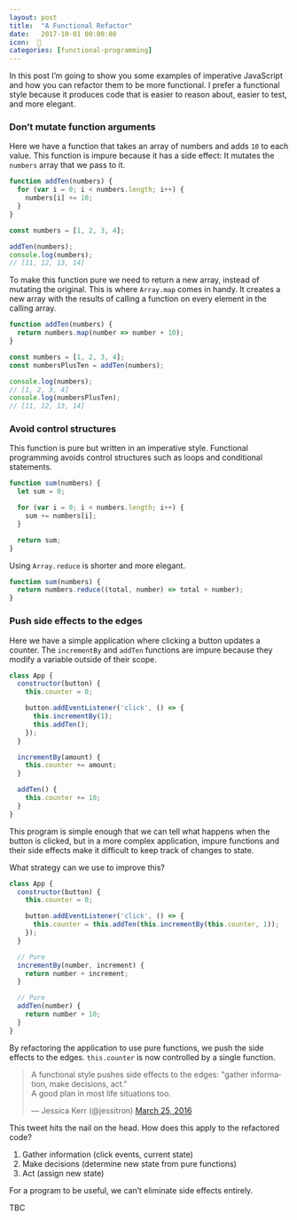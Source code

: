 ```yaml
---
layout: post
title:  "A Functional Refactor"
date:   2017-10-01 00:00:00
icon:  💎
categories: [functional-programming]
---
```


In this post I’m going to show you some examples of imperative JavaScript and how you can refactor them to be more functional. I prefer a functional style because it produces code that is easier to reason about, easier to test, and more elegant.

### Don’t mutate function arguments

Here we have a function that takes an array of numbers and adds `10` to each value. This function is impure because it has a side effect: It mutates the `numbers` array that we pass to it.

```js
function addTen(numbers) {
  for (var i = 0; i < numbers.length; i++) {
    numbers[i] += 10;
  }
}

const numbers = [1, 2, 3, 4];

addTen(numbers);
console.log(numbers);
// [11, 12, 13, 14]
```

To make this function pure we need to return a new array, instead of mutating the original. This is where `Array.map` comes in handy. It creates a new array with the results of calling a function on every element in the calling array.


```js
function addTen(numbers) {
  return numbers.map(number => number + 10);
}

const numbers = [1, 2, 3, 4];
const numbersPlusTen = addTen(numbers);

console.log(numbers);
// [1, 2, 3, 4]
console.log(numbersPlusTen);
// [11, 12, 13, 14]
```

### Avoid control structures

This function is pure but written in an imperative style. Functional programming avoids control structures such as loops and conditional statements.

```js
function sum(numbers) {
  let sum = 0;

  for (var i = 0; i < numbers.length; i++) {
    sum += numbers[i];
  }

  return sum;
}
```

Using `Array.reduce` is shorter and more elegant.

```js
function sum(numbers) {
  return numbers.reduce((total, number) => total + number);
}
```


### Push side effects to the edges

Here we have a simple application where clicking a button updates a counter. The `incrementBy` and `addTen` functions are impure because they modify a variable outside of their scope.

```js
class App {
  constructor(button) {
    this.counter = 0;

    button.addEventListener('click', () => {
      this.incrementBy(1);
      this.addTen();
    });
  }

  incrementBy(amount) {
    this.counter += amount;
  }

  addTen() {
    this.counter += 10;
  }
}
```

This program is simple enough that we can tell what happens when the button is clicked, but in a more complex application, impure functions and their side effects make it difficult to keep track of changes to state.

What strategy can we use to improve this?
```js
class App {
  constructor(button) {
    this.counter = 0;

    button.addEventListener('click', () => {
      this.counter = this.addTen(this.incrementBy(this.counter, 1));
    });
  }

  // Pure
  incrementBy(number, increment) {
    return number + increment;
  }

  // Pure
  addTen(number) {
    return number + 10;
  }
}
```

By refactoring the application to use pure functions, we push the side effects to the edges. `this.counter` is now controlled by a single function.

<blockquote class="twitter-tweet" data-lang="en"><p lang="en" dir="ltr">A functional style pushes side effects to the edges: &quot;gather information, make decisions, act.&quot;<br>A good plan in most life situations too.</p>&mdash; Jessica Kerr (@jessitron) <a href="https://twitter.com/jessitron/status/713432439746654209?ref_src=twsrc%5Etfw">March 25, 2016</a></blockquote>

This tweet hits the nail on the head. How does this apply to the refactored code?

1. Gather information (click events, current state)
2. Make decisions (determine new state from pure functions)
3. Act (assign new state)

For a program to be useful, we can’t eliminate side effects entirely.

TBC
